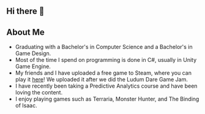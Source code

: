 ## Hi there 👋

<!--
**obliterine/obliterine** is a ✨ _special_ ✨ repository because its `README.md` (this file) appears on your GitHub profile.

Here are some ideas to get you started:

- 🔭 I’m currently working on ...
- 🌱 I’m currently learning ...
- 👯 I’m looking to collaborate on ...
- 🤔 I’m looking for help with ...
- 💬 Ask me about ...
- 📫 How to reach me: ...
- 😄 Pronouns: ...
- ⚡ Fun fact: ...
-->

## About Me
- Graduating with a Bachelor's in Computer Science and a Bachelor's in Game Design.
- Most of the time I spend on programming is done in C#, usually in Unity Game Engine.
- My friends and I have uploaded a free game to Steam, where you can play it [here](https://store.steampowered.com/app/3324230/Critter_Gang/)! We uploaded it after we did the Ludum Dare Game Jam.
- I have recently been taking a Predictive Analytics course and have been loving the content.
- I enjoy playing games such as Terraria, Monster Hunter, and The Binding of Isaac.
